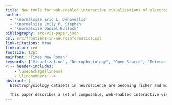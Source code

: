 ```yaml
---
title: New tools for web-enabled interactive visualizations of electrophysiological data
author:
  - '\normalsize Eric L. Denovellis'
  - '\normalsize Emily P. Stephen'
  - '\normalsize Daniel Bullock'
bibliography: src/vis-paper.json
csl: src/frontiers-in-neuroinformatics.csl
link-citations: true
linkcolor: red
fontsize: 12pt
mainfont: 'Times New Roman'
keywords: ["Visualization", "Neurophysiology", "Open Source", "Interactive", "Web-enabled", "Electrophysiology", "Generalized Linear Models"]
<!-- header-includes:
    - \usepackage{lineno}
    - \linenumbers -->
abstract: |
  Electrophysiology datasets in neuroscience are becoming richer and more complex as data is collected on multiple scales, dataset sizes increase, and more sophisticated questions are asked of the data. Visualization is an essential tool for understanding these datasets at all stages of analysis, but current practices in visualization of electrophysiological data are limited in their ability to efficiently compare between visualizations (such as between a raster plot of neuronal spiking to a visualization of a firing rate model of the same neuron) and filter complex data (for example, by limiting a visualization to specific brain areas on demand). Such difficulties are only magnified as the amount of data increases.

  This paper describes a set of composable, web-enabled interactive visualization tools developed for use in electrophysiological studies. These tools were developed to facilitate (1) exploratory data analysis, (2) checking of raw data and statistical modeling assumptions, and (3) data presentation in the context of large, complex and multi-scale neuroscience data. Data from several experiments were used to test the tools. These visualization tools are viewable in the web browser and open-source, making them easily shareable online and allowing for modification and development by the neuroscience community.
---
```

